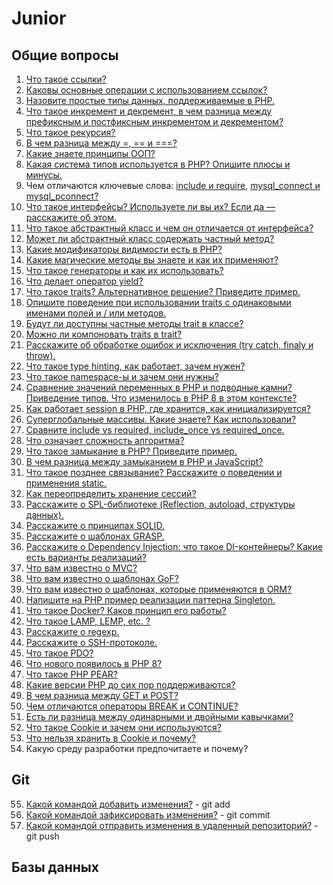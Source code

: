   # Junior
  ## Общие вопросы
  
 1. [Что такое ссылки?](https://www.php.net/manual/ru/language.references.whatare.php#:~:text=%D0%A7%D1%82%D0%BE%20%D1%82%D0%B0%D0%BA%D0%BE%D0%B5%20%D1%81%D1%81%D1%8B%D0%BB%D0%BA%D0%B8%20%C2%B6,%D0%B0%D0%B4%D1%80%D0%B5%D1%81%D0%B0%D0%BC%D0%B8%20%D0%B2%20%D0%BF%D0%B0%D0%BC%D1%8F%D1%82%D0%B8%20%D0%B8%20%D1%82)
 2. [Каковы основные операции с использованием ссылок?](https://www.php.net/manual/ru/language.references.whatdo.php#:~:text=%D0%95%D1%81%D1%82%D1%8C%20%D1%82%D1%80%D0%B8%20%D0%BE%D1%81%D0%BD%D0%BE%D0%B2%D0%BD%D1%8B%D1%85%20%D0%BE%D0%BF%D0%B5%D1%80%D0%B0%D1%86%D0%B8%D0%B8%20%D1%81,%D0%BF%D1%80%D0%B5%D0%B4%D0%BE%D1%81%D1%82%D0%B0%D0%B2%D0%B8%D1%82%20%D1%81%D1%81%D1%8B%D0%BB%D0%BA%D0%B8%20%D0%B4%D0%BB%D1%8F%20%D0%B4%D0%B0%D0%BB%D1%8C%D0%BD%D0%B5%D0%B9%D1%88%D0%B5%D0%B3%D0%BE%20%D0%B8%D0%B7%D1%83%D1%87%D0%B5%D0%BD%D0%B8%D1%8F.)
3. [ Назовите простые типы данных, поддерживаемые в РНР.](https://www.php.su/learnphp/vars/?types)
4. [Что такое инкремент и декремент, в чем разница между префиксным и постфиксным инкрементом и декрементом?](https://www.php.net/manual/ru/language.operators.increment.php)
5. [Что такое рекурсия?](https://lphp.ru/article/50.html)
6. [В чем разница между =, == и ===?](https://ru.stackoverflow.com/questions/431662/%D0%92-%D1%87%D0%B5%D0%BC-%D1%80%D0%B0%D0%B7%D0%BD%D0%B8%D1%86%D0%B0-%D0%BC%D0%B5%D0%B6%D0%B4%D1%83-%D0%B8)
7. [ Какие знаете принципы ООП?](https://tproger.ru/translations/oop-principles-cheatsheet/#:~:text=%D0%91%D0%B0%D0%B7%D0%BE%D0%B2%D1%8B%D0%B5%20%D0%BF%D1%80%D0%B8%D0%BD%D1%86%D0%B8%D0%BF%D1%8B%20%D0%9E%D0%9E%D0%9F,%D0%BC%D0%B5%D1%85%D0%B0%D0%BD%D0%B8%D0%B7%D0%BC%20%D0%B4%D0%BB%D1%8F%20%D0%BF%D0%BE%D0%B2%D1%82%D0%BE%D1%80%D0%BD%D0%BE%D0%B3%D0%BE%20%D0%B8%D1%81%D0%BF%D0%BE%D0%BB%D1%8C%D0%B7%D0%BE%D0%B2%D0%B0%D0%BD%D0%B8%D1%8F%20%D0%BA%D0%BE%D0%B4%D0%B0.)
8. [Какая система типов используется в PHP? Опишите плюсы и минусы.](https://habr.com/ru/post/346914/)
9. Чем отличаются ключевые слова: [include и require](http://www.php.su/learnphp/cs/?ic), [  mysql_connect и mysql_pconnect?](https://ruphp.com/mysql_connect-vs-mysql_pconnect.html)
10. [Что такое интерфейсы? Используете ли вы их? Если да — расскажите об этом.](https://www.internet-technologies.ru/articles/interfeys-php.html#:~:text=%D0%92%20PHP%20%D0%9E%D0%9E%D0%9F%20%D0%B8%D0%BD%D1%82%D0%B5%D1%80%D1%84%D0%B5%D0%B9%D1%81%20%E2%80%94%20%D1%8D%D1%82%D0%BE,%D0%BC%D0%B5%D1%82%D0%BE%D0%B4%D1%8B%20%D1%8F%D0%B2%D0%BB%D1%8F%D1%8E%D1%82%D1%81%D1%8F%20%D0%B0%D0%B1%D1%81%D1%82%D1%80%D0%B0%D0%BA%D1%82%D0%BD%D1%8B%D0%BC%D0%B8%20%D0%B8%20%D0%BE%D1%82%D0%BA%D1%80%D1%8B%D1%82%D1%8B%D0%BC%D0%B8.&text=%D0%98%D0%BD%D1%82%D0%B5%D1%80%D1%84%D0%B5%D0%B9%D1%81%20PHP%20%D0%BF%D1%80%D0%B5%D0%B4%D1%81%D1%82%D0%B0%D0%B2%D0%BB%D1%8F%D0%B5%D1%82%20%D1%81%D0%BE%D0%B1%D0%BE%D0%B9%20%D0%B8%D0%BD%D1%81%D1%82%D1%80%D1%83%D0%BC%D0%B5%D0%BD%D1%82,%D0%B1%D0%B5%D0%B7%20%D0%BE%D0%BF%D1%80%D0%B5%D0%B4%D0%B5%D0%BB%D0%B5%D0%BD%D0%B8%D1%8F%20%D0%BE%D0%B1%D1%80%D0%B0%D0%B1%D0%BE%D1%82%D0%BA%D0%B8%20%D1%8D%D1%82%D0%B8%D1%85%20%D0%BC%D0%B5%D1%82%D0%BE%D0%B4%D0%BE%D0%B2.)
11. [Что такое абстрактный класс и чем он отличается от интерфейса?](http://kamil-abzalov.ru/videouroki/php/abstract-classes-and-interfaces/)
12. [Может ли абстрактный класс содержать частный метод?](https://www.internet-technologies.ru/articles/abstraktnyy-klass-php.html)
13. [Какие модификаторы видимости есть в РНР?](https://metanit.com/php/tutorial/6.3.php)
14. [Какие магические методы вы знаете и как их применяют?](https://www.internet-technologies.ru/articles/magicheskie-metody-php.html)
15. [Что такое генераторы и как их использовать?](https://ruseller.com/lessons.php?rub=37&id=2690)
16. [Что делает оператор yield?](https://stackoverflow.com/questions/17483806/what-does-yield-mean-in-php)
17. [Что такое traits? Альтернативное решение? Приведите пример.](https://www.php.net/manual/ru/language.oop5.traits.php)
18. [Опишите поведение при использовании traits с одинаковыми именами полей и / или методов.](https://www.it-rem.ru/php-prioritet-pri-vyzove-trejtov.html)
19. [Будут ли доступны частные методы trait в классе?](http://code.mu/ru/php/book/oop/traits/access-modifiers/#:~:text=%D0%A1%D0%BB%D0%B5%D0%B4%D1%83%D0%B5%D1%82%20%D0%BE%D0%B1%D1%80%D0%B0%D1%82%D0%B8%D1%82%D1%8C%20%D0%B2%D0%B0%D1%88%D0%B5%20%D0%B2%D0%BD%D0%B8%D0%BC%D0%B0%D0%BD%D0%B8%D0%B5%20%D0%BD%D0%B0,%D0%BF%D1%80%D0%B8%D0%B2%D0%B0%D1%82%D0%BD%D1%8B%D0%B5%20%D0%BC%D0%B5%D1%82%D0%BE%D0%B4%D1%8B%20%D0%B8%20%D1%81%D0%B2%D0%BE%D0%B9%D1%81%D1%82%D0%B2%D0%B0%20%D0%BA%D0%BB%D0%B0%D1%81%D1%81%D0%B0.)
20. [Можно ли компоновать traits в trait?](http://dev-docs.likeuse.ru/ann/45/)
21. [Расскажите об обработке ошибок и исключения (try catch, finaly и throw).](https://anton.shevchuk.name/php/php-for-beginners-error-handling/)
22. [Что такое type hinting, как работает, зачем нужен?](https://www.php.net/manual/ru/language.types.declarations.php)
23. [Что такое namespace-ы и зачем они нужны?](https://ru.hexlet.io/courses/php-basics/lessons/namespaces/theory_unit)
24. [Сравнение значений переменных в РНР и подводные камни?](https://nooby-games.ru/php-%D1%82%D0%BE%D0%BD%D0%BA%D0%BE%D1%81%D1%82%D0%B8-%D1%80%D0%B0%D0%B1%D0%BE%D1%82%D1%8B-%D1%81-%D1%82%D0%B8%D0%BF%D0%B0%D0%BC%D0%B8-%D0%B4%D0%B0%D0%BD%D0%BD%D1%8B%D1%85/)
[Приведение типов. Что изменилось в PHP 8 в этом контексте?](https://sergeymukhin.com/blog/chto-novogo-v-php-8)
25. [Как работает session в РНР, где хранится, как инициализируется?](https://webformyself.com/kak-ispolzovat-sessii-v-php/)
26. [Суперглобальные массивы. Какие знаете? Как использовали?](https://profiphp.ru/php7/superglobal_arrays.html)
27. [Сравните include vs required, include_once vs required_once.](http://ruphp.com/require-include-require_once.html)
28. [Что означает сложность алгоритма?](https://techrocks.ru/2021/04/02/big-o-notation-examples/)
29. [Что такое замыкание в PHP? Приведите пример.](https://metanit.com/php/tutorial/2.20.php)
30. [В чем разница между замыканием в PHP и JavaScript?](https://stackoverflow.com/questions/220658/what-is-the-difference-between-a-closure-and-a-lambda/220728#220728)
31. [Что такое позднее связывание? Расскажите о поведении и применения static.](https://www.php.net/manual/ru/language.oop5.late-static-bindings.php)
32. [Как переопределить хранение сессий?](https://joomlaportal.ru/faq/installation-and-update/156-kak-izmenit-papku-dlya-khraneniya-fajlov-sessij)
33. [Расскажите о SPL-библиотеке (Reflection, autoload, структуры данных).](https://www.php.net/manual/ru/book.spl.php)
34. [Расскажите о принципах SOLID.](https://techrocks.ru/2020/08/26/solid-principles-in-plain-russian/)
35. [Расскажите о шаблонах GRASP.](https://intellect.icu/printsipy-patterny-grasp-7919)
36. [Расскажите о Dependency Injection: что такое DI-контейнеры? Какие есть варианты реализаций?](https://tyapk.ru/blog/post/dependency-injection-and-service-container)
37. [Что вам известно о MVC?](https://ru.hexlet.io/blog/posts/chto-takoe-mvc-rasskazyvaem-prostymi-slovami)
38. [Что вам известно о шаблонах GoF?](https://backendinterview.ru/architecture/gof)
39. [Что вам известно о шаблонах, которые применяются в ORM?](https://intellect.icu/orm-object-relational-mapping-obektno-relyatsionnoe-otobrazhenie-varianty-realizatsii-active-record-i-data-mapper-i-alternativy-4701)
40. [Напишите на PHP пример реализации паттерна Singleton.](https://refactoring.guru/ru/design-patterns/singleton/php/example)
41. [Что такое Docker? Каков принцип его работы?](https://techrocks.ru/2020/02/11/docker-containers-explanation/)
42. [Что такое LAMP, LEMP, etc. ?](https://itgap.ru/post/lamp-lemp-mean-xampp-wamp-ampps-vvedenie)
43. [Расскажите о regexp.](https://techrocks.ru/2020/12/26/learning-regex-tools-and-resources/)
44. [Расскажите о SSH-протоколе.](https://techrocks.ru/2019/04/27/introduction-to-ssh/)
45. [Что такое PDO?](https://prowebmastering.ru/php-pdo-start.html)
46. [Что нового появилось в PHP 8?](https://habr.com/ru/post/526220/)
47. [Что такое PHP PEAR?](https://php.ru/pear/about.pear.html)
48. [Какие версии PHP до сих пор поддерживаются?](https://jino.ru/journal/articles/versii-php-obnovlenie/)
49. [В чем разница между GET и POST?](https://www.by-bismark.net.ua/osnovy-protokola-http-get-i-post/)
50. [Чем отличаются операторы BREAK и CONTINUE?](https://puzzleweb.ru/php/20_break_continue.php)
51. [Есть ли разница между одинарными и двойными кавычками?](https://profiphp.ru/useful/single_double_quotes.html)
52. [Что такое Cookie и зачем они используются?](https://webshake.ru/kurs-php-dlya-nachinayushih/cookie-v-php)
53. [Что нельзя хранить в Cookie и почему?](https://qna.habr.com/q/503455)
54. Какую среду разработки предпочитаете и почему?

## Git

55. [Какой командой добавить изменения?](https://git-scm.com/book/ru/v2/%D0%9E%D1%81%D0%BD%D0%BE%D0%B2%D1%8B-Git-%D0%97%D0%B0%D0%BF%D0%B8%D1%81%D1%8C-%D0%B8%D0%B7%D0%BC%D0%B5%D0%BD%D0%B5%D0%BD%D0%B8%D0%B9-%D0%B2-%D1%80%D0%B5%D0%BF%D0%BE%D0%B7%D0%B8%D1%82%D0%BE%D1%80%D0%B8%D0%B9) - git add
56. [Какой командой зафиксировать изменения?](https://git-scm.com/book/ru/v2/%D0%9E%D1%81%D0%BD%D0%BE%D0%B2%D1%8B-Git-%D0%97%D0%B0%D0%BF%D0%B8%D1%81%D1%8C-%D0%B8%D0%B7%D0%BC%D0%B5%D0%BD%D0%B5%D0%BD%D0%B8%D0%B9-%D0%B2-%D1%80%D0%B5%D0%BF%D0%BE%D0%B7%D0%B8%D1%82%D0%BE%D1%80%D0%B8%D0%B9) - git commit
57. [Какой командой отправить изменения в удаленный репозиторий?](https://git-scm.com/book/ru/v2/%D0%9E%D1%81%D0%BD%D0%BE%D0%B2%D1%8B-Git-%D0%A0%D0%B0%D0%B1%D0%BE%D1%82%D0%B0-%D1%81-%D1%83%D0%B4%D0%B0%D0%BB%D1%91%D0%BD%D0%BD%D1%8B%D0%BC%D0%B8-%D1%80%D0%B5%D0%BF%D0%BE%D0%B7%D0%B8%D1%82%D0%BE%D1%80%D0%B8%D1%8F%D0%BC%D0%B8) - git push

## Базы данных


